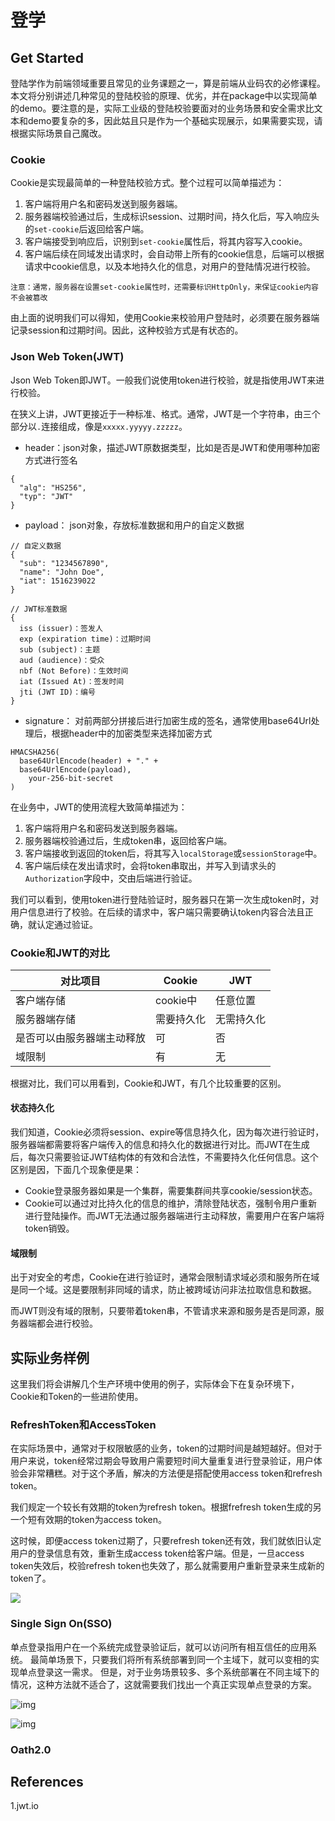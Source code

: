 # 登学

## Get Started

登陆学作为前端领域重要且常见的业务课题之一，算是前端从业码农的必修课程。本文将分别讲述几种常见的登陆校验的原理、优劣，并在package中以实现简单的demo。要注意的是，实际工业级的登陆校验要面对的业务场景和安全需求比文本和demo要复杂的多，因此姑且只是作为一个基础实现展示，如果需要实现，请根据实际场景自己魔改。


### Cookie

Cookie是实现最简单的一种登陆校验方式。整个过程可以简单描述为：

1. 客户端将用户名和密码发送到服务器端。
2. 服务器端校验通过后，生成标识session、过期时间，持久化后，写入响应头的`set-cookie`后返回给客户端。
3. 客户端接受到响应后，识别到`set-cookie`属性后，将其内容写入cookie。
4. 客户端后续在同域发出请求时，会自动带上所有的cookie信息，后端可以根据请求中cookie信息，以及本地持久化的信息，对用户的登陆情况进行校验。

`注意：通常，服务器在设置set-cookie属性时，还需要标识HttpOnly，来保证cookie内容不会被篡改`

由上面的说明我们可以得知，使用Cookie来校验用户登陆时，必须要在服务器端记录session和过期时间。因此，这种校验方式是有状态的。


### Json Web Token(JWT)

Json Web Token即JWT。一般我们说使用token进行校验，就是指使用JWT来进行校验。

在狭义上讲，JWT更接近于一种标准、格式。通常，JWT是一个字符串，由三个部分以`.`连接组成，像是`xxxxx.yyyyy.zzzzz`。

+ header：json对象，描述JWT原数据类型，比如是否是JWT和使用哪种加密方式进行签名
  
```
{
  "alg": "HS256",
  "typ": "JWT"
}
```

+ payload： json对象，存放标准数据和用户的自定义数据
  
```
// 自定义数据
{
  "sub": "1234567890",
  "name": "John Doe",
  "iat": 1516239022
}

// JWT标准数据
{
  iss (issuer)：签发人
  exp (expiration time)：过期时间
  sub (subject)：主题
  aud (audience)：受众
  nbf (Not Before)：生效时间
  iat (Issued At)：签发时间
  jti (JWT ID)：编号
}
```

+ signature： 对前两部分拼接后进行加密生成的签名，通常使用base64Url处理后，根据header中的加密类型来选择加密方式

```
HMACSHA256(
  base64UrlEncode(header) + "." +
  base64UrlEncode(payload),
	your-256-bit-secret
)
```

在业务中，JWT的使用流程大致简单描述为：

1. 客户端将用户名和密码发送到服务器端。
2. 服务器端校验通过后，生成token串，返回给客户端。
3. 客户端接收到返回的token后，将其写入`localStorage`或`sessionStorage`中。
4. 客户端后续在发出请求时，会将token串取出，并写入到请求头的`Authorization`字段中，交由后端进行验证。

我们可以看到，使用token进行登陆验证时，服务器只在第一次生成token时，对用户信息进行了校验。在后续的请求中，客户端只需要确认token内容合法且正确，就认定通过验证。


### Cookie和JWT的对比

| 对比项目 | Cookie | JWT |
| ------ | ------ | ------ |
| 客户端存储 | cookie中 | 任意位置 |
| 服务器端存储 | 需要持久化 | 无需持久化 |
| 是否可以由服务器端主动释放 | 可 | 否 |
| 域限制 | 有 | 无 |

根据对比，我们可以用看到，Cookie和JWT，有几个比较重要的区别。

#### 状态持久化

我们知道，Cookie必须将session、expire等信息持久化，因为每次进行验证时，服务器端都需要将客户端传入的信息和持久化的数据进行对比。而JWT在生成后，每次只需要验证JWT结构体的有效和合法性，不需要持久化任何信息。这个区别是因，下面几个现象便是果：

  + Cookie登录服务器如果是一个集群，需要集群间共享cookie/session状态。
  + Cookie可以通过对比持久化的信息的维护，清除登陆状态，强制令用户重新进行登陆操作。而JWT无法通过服务器端进行主动释放，需要用户在客户端将token销毁。

#### 域限制
出于对安全的考虑，Cookie在进行验证时，通常会限制请求域必须和服务所在域是同一个域。这是要限制非同域的请求，防止被跨域访问非法拉取信息和数据。

而JWT则没有域的限制，只要带着token串，不管请求来源和服务是否是同源，服务器端都会进行校验。


## 实际业务样例

这里我们将会讲解几个生产环境中使用的例子，实际体会下在复杂环境下，Cookie和Token的一些进阶使用。

### RefreshToken和AccessToken

在实际场景中，通常对于权限敏感的业务，token的过期时间是越短越好。但对于用户来说，token经常过期会导致用户需要短时间大量重复进行登录验证，用户体验会非常糟糕。对于这个矛盾，解决的方法便是搭配使用access token和refresh token。

我们规定一个较长有效期的token为refresh token。根据frefresh token生成的另一个短有效期的token为access token。

这时候，即便access token过期了，只要refresh token还有效，我们就依旧认定用户的登录信息有效，重新生成access token给客户端。但是，一旦access token失效后，校验refresh token也失效了，那么就需要用户重新登录来生成新的token了。

![](https://pic3.zhimg.com/80/v2-8305486dc3674c6ff3e48bbac52194aa_1440w.jpg)

### Single Sign On(SSO)

单点登录指用户在一个系统完成登录验证后，就可以访问所有相互信任的应用系统。
最简单场景下，只要我们将所有系统部署到同一个主域下，就可以变相的实现单点登录这一需求。
但是，对于业务场景较多、多个系统部署在不同主域下的情况，这种方法就不适合了，这就需要我们找出一个真正实现单点登录的方案。

![img](https://pic2.zhimg.com/80/v2-4ed3b7780fbda08eb9f5a40f4959c135_1440w.jpg)

![img](https://pic2.zhimg.com/80/v2-1e86c5e1586a2d19b24e9bd35859f135_1440w.jpg)

### Oath2.0



## References
1.jwt.io